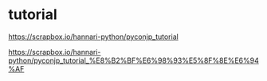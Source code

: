 # tutorial

https://scrapbox.io/hannari-python/pyconjp_tutorial

https://scrapbox.io/hannari-python/pyconjp_tutorial_%E8%B2%BF%E6%98%93%E5%8F%8E%E6%94%AF
